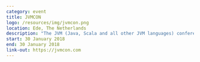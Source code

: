 ```yaml
---
category: event
title: JVMCON
logo: /resources/img/jvmcon.png
location: Ede, The Netherlands
description: "The JVM (Java, Scala and all other JVM languages) conference where you create the program!"
start: 30 January 2018
end: 30 January 2018
link-out: https://jvmcon.com
---
```

